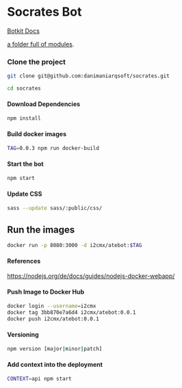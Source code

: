 # Socrates Bot

[Botkit Docs](https://botkit.ai/docs/v4)

[a folder full of modules](https://botkit.ai/docs/v4/core.html#organize-your-bot-code). 


### Clone the project

```bash
git clone git@github.com:danimaniarqsoft/socrates.git

cd socrates
```

#### Download Dependencies

```bash
npm install
```
#### Build docker images

```bash
TAG=0.0.3 npm run docker-build
```

#### Start the bot

```bash
npm start
```

#### Update CSS

```bash
sass --update sass/:public/css/
```

## Run the images

```bash
docker run -p 8080:3000 -d i2cmx/atebot:$TAG
```

#### References

https://nodejs.org/de/docs/guides/nodejs-docker-webapp/


#### Push Image to Docker Hub

```bash
docker login --username=i2cmx
docker tag 3bb870e7a6d4 i2cmx/atebot:0.0.1
docker push i2cmx/atebot:0.0.1
```

#### Versioning

```bash
npm version [major|minor|patch]
```


#### Add context into the deployment

```bash
CONTEXT=api npm start
```